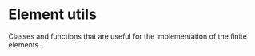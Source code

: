 # Element utils

Classes and functions that are useful for the implementation of the finite elements.


